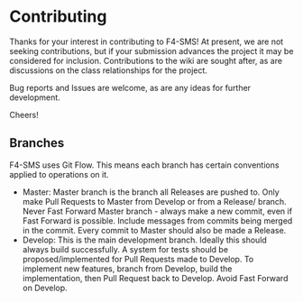 # Contributing
Thanks for your interest in contributing to F4-SMS! At present, we are not seeking contributions, but if your submission advances the project it may be considered for inclusion. Contributions to the wiki are sought after, as are discussions on the class relationships for the project.

Bug reports and Issues are welcome, as are any ideas for further development. 

Cheers!

## Branches
F4-SMS uses Git Flow. This means each branch has certain conventions applied to operations on it. 
* Master: Master branch is the branch all Releases are pushed to. Only make Pull Requests to Master from Develop or from a Release/ branch. Never Fast Forward Master branch - always make a new commit, even if Fast Forward is possible. Include messages from commits being merged in the commit. Every commit to Master should also be made a Release.
* Develop: This is the main development branch. Ideally this should always build successfully. A system for tests should be proposed/implemented for Pull Requests made to Develop. To implement new features, branch from Develop, build the implementation, then Pull Request back to Develop. Avoid Fast Forward on Develop. 
